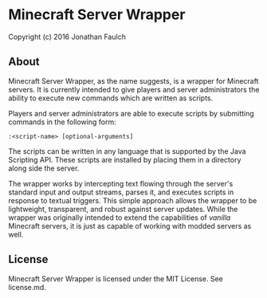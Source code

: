 Minecraft Server Wrapper 
========================

Copyright (c) 2016 Jonathan Faulch

About
-----

Minecraft Server Wrapper, as the name suggests, is a wrapper for Minecraft
servers.  It is currently intended to give players and server administrators the
ability to execute new commands which are written as scripts.

Players and server administrators are able to execute scripts by submitting
commands in the following form:

    :<script-name> [optional-arguments]

The scripts can be written in any language that is supported by the Java
Scripting API.  These scripts are installed by placing them in a directory along
side the server.

The wrapper works by intercepting text flowing through the server's standard
input and output streams, parses it, and executes scripts in response to textual
triggers.  This simple approach allows the wrapper to be lightweight,
transparent, and robust against server updates.  While the wrapper was
originally intended to extend the capabilities of *vanilla* Minecraft servers,
it is just as capable of working with modded servers as well.

License
-------

Minecraft Server Wrapper is licensed under the MIT License.  See license.md.